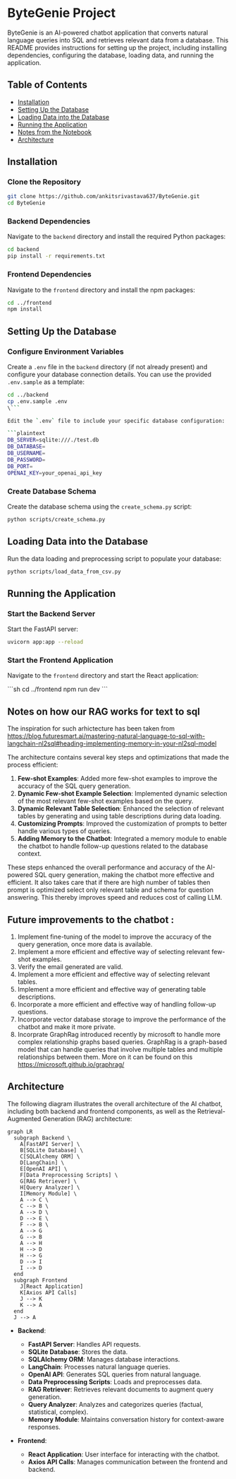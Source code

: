# ByteGenie Project

ByteGenie is an AI-powered chatbot application that converts natural language queries into SQL and retrieves relevant data from a database. This README provides instructions for setting up the project, including installing dependencies, configuring the database, loading data, and running the application.

## Table of Contents
- [Installation](#installation)
- [Setting Up the Database](#setting-up-the-database)
- [Loading Data into the Database](#loading-data-into-the-database)
- [Running the Application](#running-the-application)
- [Notes from the Notebook](#notes-from-the-notebook)
- [Architecture](#architecture)

## Installation

### Clone the Repository

```sh
git clone https://github.com/ankitsrivastava637/ByteGenie.git
cd ByteGenie
```

### Backend Dependencies

Navigate to the `backend` directory and install the required Python packages:

```sh
cd backend
pip install -r requirements.txt
```

### Frontend Dependencies

Navigate to the `frontend` directory and install the npm packages:

```sh
cd ../frontend
npm install
```

## Setting Up the Database

### Configure Environment Variables

Create a `.env` file in the `backend` directory (if not already present) and configure your database connection details. You can use the provided `.env.sample` as a template:

```sh
cd ../backend
cp .env.sample .env
\```

Edit the `.env` file to include your specific database configuration:

```plaintext
DB_SERVER=sqlite:///./test.db
DB_DATABASE=
DB_USERNAME=
DB_PASSWORD=
DB_PORT=
OPENAI_KEY=your_openai_api_key
```

### Create Database Schema

Create the database schema using the `create_schema.py` script:

```sh
python scripts/create_schema.py
```

## Loading Data into the Database

Run the data loading and preprocessing script to populate your database:

```sh
python scripts/load_data_from_csv.py
```

## Running the Application

### Start the Backend Server

Start the FastAPI server:

```sh
uvicorn app:app --reload
```

### Start the Frontend Application

Navigate to the `frontend` directory and start the React application:

\```sh
cd ../frontend
npm run dev
\```

## Notes on how our RAG works for text to sql 

The inspiration for such arhictecture has been taken from https://blog.futuresmart.ai/mastering-natural-language-to-sql-with-langchain-nl2sql#heading-implementing-memory-in-your-nl2sql-model

The architecture contains several key steps and optimizations that made the process efficient:

1. **Few-shot Examples**: Added more few-shot examples to improve the accuracy of the SQL query generation.
2. **Dynamic Few-shot Example Selection**: Implemented dynamic selection of the most relevant few-shot examples based on the query.
3. **Dynamic Relevant Table Selection**: Enhanced the selection of relevant tables by generating and using table descriptions during data loading.
4. **Customizing Prompts**: Improved the customization of prompts to better handle various types of queries.
5. **Adding Memory to the Chatbot**: Integrated a memory module to enable the chatbot to handle follow-up questions related to the database context.

These steps enhanced the overall performance and accuracy of the AI-powered SQL query generation, making the chatbot more effective and efficient. It also takes care that if there are high number of tables then prompt is optimized select only relevant table and schema for question answering. This thereby improves speed and reduces cost of calling LLM.

## Future improvements to the chatbot :

1. Implement fine-tuning of the model to improve the accuracy of the query generation, once more data is available.
2. Implement a more efficient and effective way of selecting relevant few-shot examples.
3. Verify the email generated are valid.
4. Implement a more efficient and effective way of selecting relevant tables.
5. Implement a more efficient and effective way of generating table descriptions.
6. Incorporate a more efficient and effective way of handling follow-up questions.
7. Incorporate vector database storage to improve the performance of the chatbot and make it more private.
8. Incorprate GraphRag introduced recently by microsoft to handle more complex relationship graphs based queries. GraphRag is a graph-based model that can handle queries that involve multiple tables and multiple relationships between them. More on it can be found on this https://microsoft.github.io/graphrag/

## Architecture

The following diagram illustrates the overall architecture of the AI chatbot, including both backend and frontend components, as well as the Retrieval-Augmented Generation (RAG) architecture:

```mermaid
graph LR
  subgraph Backend \
    A[FastAPI Server] \
    B[SQLite Database] \
    C[SQLAlchemy ORM] \
    D[LangChain] \
    E[OpenAI API] \
    F[Data Preprocessing Scripts] \
    G[RAG Retriever] \
    H[Query Analyzer] \
    I[Memory Module] \
    A --> C \
    C --> B \
    A --> D \
    D --> E \
    F --> B \
    A --> G
    G --> B
    A --> H
    H --> D
    H --> G
    D --> I
    I --> D
  end
  subgraph Frontend
    J[React Application]
    K[Axios API Calls]
    J --> K
    K --> A
  end
  J --> A
```

- **Backend**:
  - **FastAPI Server**: Handles API requests.
  - **SQLite Database**: Stores the data.
  - **SQLAlchemy ORM**: Manages database interactions.
  - **LangChain**: Processes natural language queries.
  - **OpenAI API**: Generates SQL queries from natural language.
  - **Data Preprocessing Scripts**: Loads and preprocesses data.
  - **RAG Retriever**: Retrieves relevant documents to augment query generation.
  - **Query Analyzer**: Analyzes and categorizes queries (factual, statistical, complex).
  - **Memory Module**: Maintains conversation history for context-aware responses.

- **Frontend**:
  - **React Application**: User interface for interacting with the chatbot.
  - **Axios API Calls**: Manages communication between the frontend and backend.

